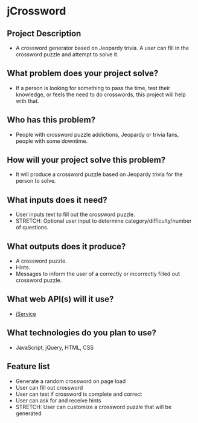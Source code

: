 # jCrossword

## Project Description
* A crossword generator based on Jeopardy trivia. A user can fill in the crossword puzzle and attempt to solve it.

## What problem does your project solve?
* If a person is looking for something to pass the time, test their knowledge, or feels the need to do crosswords, this project will help with that.

## Who has this problem?
* People with crossword puzzle addictions, Jeopardy or trivia fans, people with some downtime.

## How will your project solve this problem?
* It will produce a crossword puzzle based on Jeopardy trivia for the person to solve.

## What inputs does it need?
* User inputs text to fill out the crossword puzzle.
* STRETCH: Optional user input to determine category/difficulty/number of questions.

## What outputs does it produce?
* A crossword puzzle.
* Hints.
* Messages to inform the user of a correctly or incorrectly filled out crossword puzzle.

## What web API(s) will it use?
* [jService](http://jservice.io/)

## What technologies do you plan to use?
* JavaScript, jQuery, HTML, CSS

## Feature list
* Generate a random crossword on page load
* User can fill out crossword
* User can test if crossword is complete and correct
* User can ask for and receive hints
* STRETCH: User can customize a crossword puzzle that will be generated

